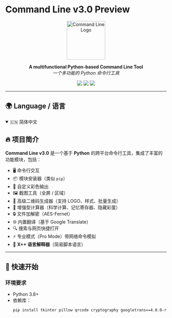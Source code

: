 # Command Line v3.0 Preview

<p align="center">
  <img src="assets/logo.png" width="120" alt="Command Line Logo">
</p>

<p align="center">
  <b>A multifunctional Python-based Command Line Tool</b><br>
  <i>一个多功能的 Python 命令行工具</i>
</p>

<p align="center">
  <a href="https://www.python.org/"><img src="https://img.shields.io/badge/Python-3.8+-blue.svg"></a>
  <a href="LICENSE"><img src="https://img.shields.io/badge/License-MIT-green.svg"></a>
  <a href="https://github.com/chenTom2016/TomLangModules/stargazers"><img src="https://img.shields.io/github/stars/chenTom2016/TomLangModules.svg?style=social"></a>
</p>

---

## 🌍 Language / 语言
<details open>
<summary>🇨🇳 简体中文</summary>

## 🔥 项目简介
**Command Line v3.0** 是一个基于 **Python** 的跨平台命令行工具，集成了丰富的功能模块，包括：
- 🖥 命令行交互
- 📦 模块安装器（类似 `pip`）
- 🎨 自定义彩色输出
- 🖼 截图工具（全屏 / 区域）
- 📱 高级二维码生成器（支持 LOGO、样式、批量生成）
- 🧮 增强型计算器（科学计算、记忆寄存器、隐藏彩蛋）
- 🔒 文件加解密（AES-Fernet）
- 🌐 内置翻译（基于 Google Translate）
- 🔍 搜索与网页快捷打开
- ⚡ 专业模式（Pro Mode）带网络命令模拟
- 📝 **X++ 语言解释器**（简易脚本语言）

---

## 🚀 快速开始

### 环境要求
- Python 3.8+
- 依赖库：
  ```bash
  pip install tkinter pillow qrcode cryptography googletrans==4.0.0-rc1 colorama requests
